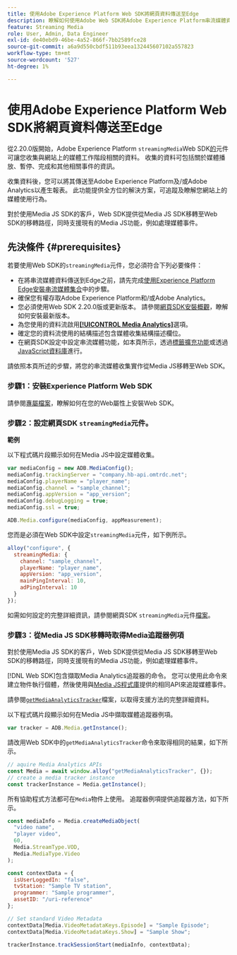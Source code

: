 ```yaml
---
title: 使用Adobe Experience Platform Web SDK將網頁資料傳送至Edge
description: 瞭解如何使用Adobe Web SDK將Adobe Experience Platform串流媒體資料傳送到Experience Platform Edge。
feature: Streaming Media
role: User, Admin, Data Engineer
exl-id: de40ebd9-46be-4a52-866f-7bb2589fce28
source-git-commit: a6a9d550cbdf511b93eea132445607102a557823
workflow-type: tm+mt
source-wordcount: '527'
ht-degree: 1%

---
```


# 使用Adobe Experience Platform Web SDK將網頁資料傳送至Edge

從2.20.0版開始，Adobe Experience Platform `streamingMedia`Web SDK[的](https://experienceleague.adobe.com/zh-hant/docs/experience-platform/web-sdk/home)元件可讓您收集與網站上的媒體工作階段相關的資料。 收集的資料可包括關於媒體播放、暫停、完成和其他相關事件的資訊。

收集資料後，您可以將其傳送至Adobe Experience Platform及/或Adobe Analytics以產生報表。 此功能提供全方位的解決方案，可追蹤及瞭解您網站上的媒體使用行為。

對於使用Media JS SDK的客戶，Web SDK提供從Media JS SDK移轉至Web SDK的移轉路徑，同時支援現有的Media JS功能，例如處理媒體事件。

## 先決條件 {#prerequisites}

若要使用Web SDK的`streamingMedia`元件，您必須符合下列必要條件：

* 在將串流媒體資料傳送到Edge之前，請先完成[使用Experience Platform Edge安裝串流媒體集合](/help/implementation/edge/implementation-edge.md)中的步驟。
* 確保您有權存取Adobe Experience Platform和/或Adobe Analytics。
* 您必須使用Web SDK 2.20.0版或更新版本。 請參閱[網頁SDK安裝概觀](https://experienceleague.adobe.com/zh-hant/docs/experience-platform/web-sdk/install/overview)，瞭解如何安裝最新版本。
* 為您使用的資料流啟用&#x200B;**[[!UICONTROL Media Analytics]](https://experienceleague.adobe.com/zh-hant/docs/experience-platform/datastreams/configure)**&#x200B;選項。
* 確定您的資料流使用的結構描述包含媒體收集結構描述欄位。
* 在網頁SDK設定中設定串流媒體功能，如本頁所示，透過[標籤擴充功能](#tag-extension)或透過[JavaScript資料庫](#library)進行。

請依照本頁所述的步驟，將您的串流媒體收集實作從Media JS移轉至Web SDK。

### 步驟1：安裝Experience Platform Web SDK

請參閱[專屬檔案](https://experienceleague.adobe.com/zh-hant/docs/experience-platform/web-sdk/install/overview)，瞭解如何在您的Web屬性上安裝Web SDK。

### 步驟2：設定網頁SDK `streamingMedia`元件。

**範例**

以下程式碼片段顯示如何在Media JS中設定媒體收集。

```javascript
var mediaConfig = new ADB.MediaConfig();
mediaConfig.trackingServer = "company.hb-api.omtrdc.net";
mediaConfig.playerName = "player_name";
mediaConfig.channel = "sample_channel";
mediaConfig.appVersion = "app_version";
mediaConfig.debugLogging = true;
mediaConfig.ssl = true;

ADB.Media.configure(mediaConfig, appMeasurement);
```

您而是必須在Web SDK中設定`streamingMedia`元件，如下例所示。

```js
alloy("configure", {
  streamingMedia: {
    channel: "sample_channel",
    playerName: "player_name",
    appVersion: "app_version",
    mainPingInterval: 10,
    adPingInterval: 10
  }
});
```

如需如何設定的完整詳細資訊，請參閱網頁SDK `streamingMedia`元件[檔案](https://experienceleague.adobe.com/zh-hant/docs/experience-platform/web-sdk/commands/configure/streamingmedia)。

### 步驟3：從Media JS SDK移轉時取得Media追蹤器例項

對於使用Media JS SDK的客戶，Web SDK提供從Media JS SDK移轉至Web SDK的移轉路徑，同時支援現有的Media JS功能，例如處理媒體事件。

[!DNL Web SDK]包含擷取Media Analytics追蹤器的命令。 您可以使用此命令來建立物件執行個體，然後使用與[Media JS程式庫](https://adobe-marketing-cloud.github.io/media-sdks/reference/javascript_3x/APIReference.html)提供的相同API來追蹤媒體事件。

請參閱[`getMediaAnalyticsTracker`](https://experienceleague.adobe.com/zh-hant/docs/experience-platform/web-sdk/commands/getmediaanalyticstracker)檔案，以取得支援方法的完整詳細資料。

以下程式碼片段顯示如何在Media JS中擷取媒體追蹤器例項。

```javascript
var tracker = ADB.Media.getInstance();
```

請改用Web SDK中的`getMediaAnalyticsTracker`命令來取得相同的結果，如下所示。

```js
// aquire Media Analytics APIs
const Media = await window.alloy("getMediaAnalyticsTracker", {});
// create a media tracker instance
const trackerInstance = Media.getInstance();
```

所有協助程式方法都可在`Media`物件上使用。 追蹤器例項提供追蹤器方法，如下所示。

```js
const mediaInfo = Media.createMediaObject(
  "video name",
  "player video",
  60,
  Media.StreamType.VOD,
  Media.MediaType.Video
);

const contextData = {
  isUserLoggedIn: "false",
  tvStation: "Sample TV station",
  programmer: "Sample programmer",
  assetID: "/uri-reference"
};

// Set standard Video Metadata
contextData[Media.VideoMetadataKeys.Episode] = "Sample Episode";
contextData[Media.VideoMetadataKeys.Show] = "Sample Show";

trackerInstance.trackSessionStart(mediaInfo, contextData);
```
